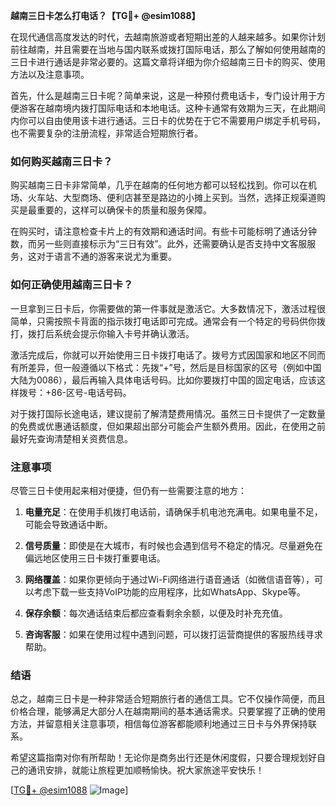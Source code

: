**越南三日卡怎么打电话？【TG💪+ @esim1088】**

在现代通信高度发达的时代，去越南旅游或者短期出差的人越来越多。如果你计划前往越南，并且需要在当地与国内联系或拨打国际电话，那么了解如何使用越南的三日卡进行通话是非常必要的。这篇文章将详细为你介绍越南三日卡的购买、使用方法以及注意事项。

首先，什么是越南三日卡呢？简单来说，这是一种预付费电话卡，专门设计用于方便游客在越南境内拨打国际电话和本地电话。这种卡通常有效期为三天，在此期间内你可以自由使用该卡进行通话。三日卡的优势在于它不需要用户绑定手机号码，也不需要复杂的注册流程，非常适合短期旅行者。

### 如何购买越南三日卡？

购买越南三日卡非常简单，几乎在越南的任何地方都可以轻松找到。你可以在机场、火车站、大型商场、便利店甚至是路边的小摊上买到。当然，选择正规渠道购买是最重要的，这样可以确保卡的质量和服务保障。

在购买时，请注意检查卡片上的有效期和通话时间。有些卡可能标明了通话分钟数，而另一些则直接标示为“三日有效”。此外，还需要确认是否支持中文客服服务，这对于语言不通的游客来说尤为重要。

### 如何正确使用越南三日卡？

一旦拿到三日卡后，你需要做的第一件事就是激活它。大多数情况下，激活过程很简单，只需按照卡背面的指示拨打电话即可完成。通常会有一个特定的号码供你拨打，拨打后系统会提示你输入卡号并确认激活。

激活完成后，你就可以开始使用三日卡拨打电话了。拨号方式因国家和地区不同而有所差异，但一般遵循以下格式：先拨“+”号，然后是目标国家的区号（例如中国大陆为0086），最后再输入具体电话号码。比如你要拨打中国的固定电话，应该这样拨号：+86-区号-电话号码。

对于拨打国际长途电话，建议提前了解清楚费用情况。虽然三日卡提供了一定数量的免费或优惠通话额度，但如果超出部分可能会产生额外费用。因此，在使用之前最好先查询清楚相关资费信息。

### 注意事项

尽管三日卡使用起来相对便捷，但仍有一些需要注意的地方：

1. **电量充足**：在使用手机拨打电话前，请确保手机电池充满电。如果电量不足，可能会导致通话中断。
   
2. **信号质量**：即使是在大城市，有时候也会遇到信号不稳定的情况。尽量避免在偏远地区使用三日卡拨打重要电话。

3. **网络覆盖**：如果你更倾向于通过Wi-Fi网络进行语音通话（如微信语音等），可以考虑下载一些支持VoIP功能的应用程序，比如WhatsApp、Skype等。

4. **保存余额**：每次通话结束后都应查看剩余余额，以便及时补充充值。

5. **咨询客服**：如果在使用过程中遇到问题，可以拨打运营商提供的客服热线寻求帮助。

### 结语

总之，越南三日卡是一种非常适合短期旅行者的通信工具。它不仅操作简便，而且价格合理，能够满足大部分人在越南期间的基本通话需求。只要掌握了正确的使用方法，并留意相关注意事项，相信每位游客都能顺利地通过三日卡与外界保持联系。

希望这篇指南对你有所帮助！无论你是商务出行还是休闲度假，只要合理规划好自己的通讯安排，就能让旅程更加顺畅愉快。祝大家旅途平安快乐！

[[TG💪+ @esim1088](https://t.me/s/esim1088) ![Image](https://i.postimg.cc/4NQfJmqS/Snipaste-2025-05-13-00-14-12.png)]